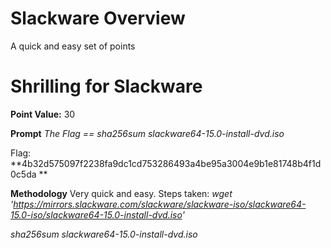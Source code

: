 # Slackware Overview
A quick and easy set of points

# Shrilling for Slackware
**Point Value:** 30

**Prompt**
_The Flag == sha256sum slackware64-15.0-install-dvd.iso_

Flag: **4b32d575097f2238fa9dc1cd753286493a4be95a3004e9b1e81748b4f1d0c5da **

**Methodology**
Very quick and easy. Steps taken:
_wget 'https://mirrors.slackware.com/slackware/slackware-iso/slackware64-15.0-iso/slackware64-15.0-install-dvd.iso'_

_sha256sum slackware64-15.0-install-dvd.iso_
